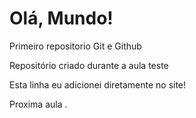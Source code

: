 # Olá, Mundo!
 Primeiro repositorio Git e Github

Repositório criado durante a aula teste

Esta linha  eu adicionei diretamente no site!

Proxima  aula .


